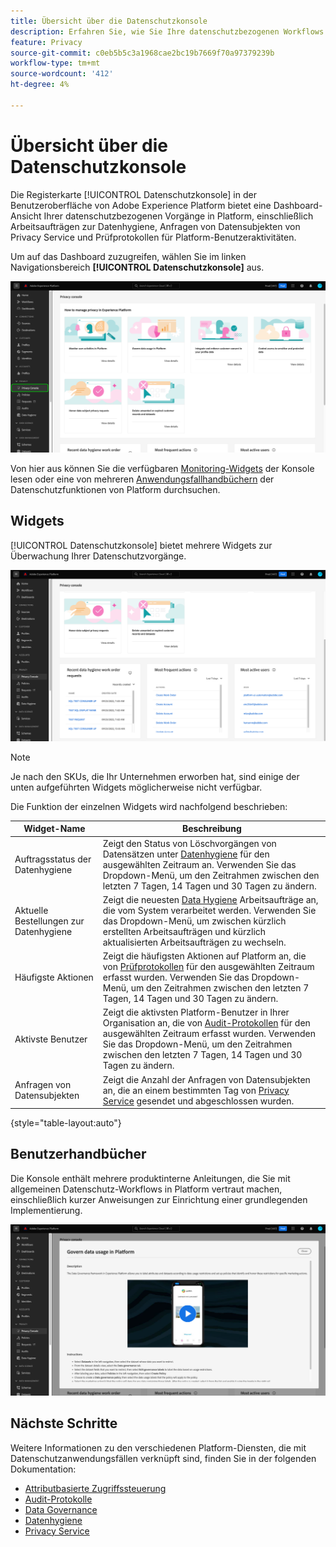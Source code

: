 ```yaml
---
title: Übersicht über die Datenschutzkonsole
description: Erfahren Sie, wie Sie Ihre datenschutzbezogenen Workflows in der Benutzeroberfläche von Adobe Experience Platform überwachen.
feature: Privacy
source-git-commit: c0eb5b5c3a1968cae2bc19b7669f70a97379239b
workflow-type: tm+mt
source-wordcount: '412'
ht-degree: 4%

---
```


# Übersicht über die Datenschutzkonsole

Die Registerkarte [!UICONTROL Datenschutzkonsole] in der Benutzeroberfläche von Adobe Experience Platform bietet eine Dashboard-Ansicht Ihrer datenschutzbezogenen Vorgänge in Platform, einschließlich Arbeitsaufträgen zur Datenhygiene, Anfragen von Datensubjekten von Privacy Service und Prüfprotokollen für Platform-Benutzeraktivitäten.

Um auf das Dashboard zuzugreifen, wählen Sie im linken Navigationsbereich **[!UICONTROL Datenschutzkonsole]** aus.

![Bild mit der Auswahl von [!UICONTROL Datenschutzkonsole] im linken Navigationsbereich der Platform-Benutzeroberfläche](../images/governance-privacy-security/privacy-console/left-nav.png)

Von hier aus können Sie die verfügbaren [Monitoring-Widgets](#widgets) der Konsole lesen oder eine von mehreren [Anwendungsfallhandbüchern](#use-case-guides) der Datenschutzfunktionen von Platform durchsuchen.

## Widgets

[!UICONTROL Datenschutzkonsole] bietet mehrere Widgets zur Überwachung Ihrer Datenschutzvorgänge.

![Bild mit der Auswahl von [!UICONTROL Datenschutzkonsole] im linken Navigationsbereich der Platform-Benutzeroberfläche](../images/governance-privacy-security/privacy-console/widgets.png)

>[!NOTE]
>
>Je nach den SKUs, die Ihr Unternehmen erworben hat, sind einige der unten aufgeführten Widgets möglicherweise nicht verfügbar.

Die Funktion der einzelnen Widgets wird nachfolgend beschrieben:

| Widget-Name | Beschreibung |
| --- | --- |
| Auftragsstatus der Datenhygiene | Zeigt den Status von Löschvorgängen von Datensätzen unter [Datenhygiene](../../hygiene/home.md) für den ausgewählten Zeitraum an. Verwenden Sie das Dropdown-Menü, um den Zeitrahmen zwischen den letzten 7 Tagen, 14 Tagen und 30 Tagen zu ändern. |
| Aktuelle Bestellungen zur Datenhygiene | Zeigt die neuesten [Data Hygiene](../../hygiene/home.md) Arbeitsaufträge an, die vom System verarbeitet werden. Verwenden Sie das Dropdown-Menü, um zwischen kürzlich erstellten Arbeitsaufträgen und kürzlich aktualisierten Arbeitsaufträgen zu wechseln. |
| Häufigste Aktionen | Zeigt die häufigsten Aktionen auf Platform an, die von [Prüfprotokollen](./audit-logs/overview.md) für den ausgewählten Zeitraum erfasst wurden. Verwenden Sie das Dropdown-Menü, um den Zeitrahmen zwischen den letzten 7 Tagen, 14 Tagen und 30 Tagen zu ändern. |
| Aktivste Benutzer | Zeigt die aktivsten Platform-Benutzer in Ihrer Organisation an, die von [Audit-Protokollen](./audit-logs/overview.md) für den ausgewählten Zeitraum erfasst wurden. Verwenden Sie das Dropdown-Menü, um den Zeitrahmen zwischen den letzten 7 Tagen, 14 Tagen und 30 Tagen zu ändern. |
| Anfragen von Datensubjekten | Zeigt die Anzahl der Anfragen von Datensubjekten an, die an einem bestimmten Tag von [Privacy Service](../../privacy-service/home.md) gesendet und abgeschlossen wurden. |

{style="table-layout:auto"}

## Benutzerhandbücher

Die Konsole enthält mehrere produktinterne Anleitungen, die Sie mit allgemeinen Datenschutz-Workflows in Platform vertraut machen, einschließlich kurzer Anweisungen zur Einrichtung einer grundlegenden Implementierung.

![Bild mit der Auswahl von [!UICONTROL Datenschutzkonsole] im linken Navigationsbereich der Platform-Benutzeroberfläche](../images/governance-privacy-security/privacy-console/use-case-guide.png)

## Nächste Schritte

Weitere Informationen zu den verschiedenen Platform-Diensten, die mit Datenschutzanwendungsfällen verknüpft sind, finden Sie in der folgenden Dokumentation:

* [Attributbasierte Zugriffssteuerung](../../access-control/abac/overview.md)
* [Audit-Protokolle](./audit-logs/overview.md)
* [Data Governance](../../data-governance/home.md)
* [Datenhygiene](../../hygiene/home.md)
* [Privacy Service](../../privacy-service/home.md)
